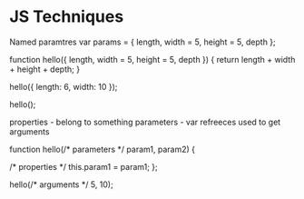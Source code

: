 # JS Techniques
Named paramtres
var params = { length, width = 5, height = 5, depth };

function hello({ length, width = 5, height = 5, depth })
{
 return length + width + height + depth;
}

hello({ length: 6, width: 10 });

hello();

properties - belong to something
parameters - var refreeces used to get arguments


function hello(/* parameters */ param1, param2) {

  /* properties */
  this.param1 = param1;
};

hello(/* arguments */ 5, 10);
